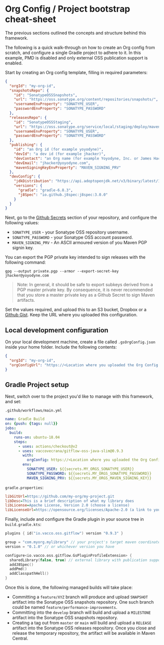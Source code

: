 # Org Config / Project bootstrap cheat-sheet

The previous sections outlined the concepts and structure behind this framework.

The following is a quick walk-through on how to create an Org config from scratch, and configure a single Gradle project to adhere to it. In this example, PMD is disabled and only external OSS publication support is enabled.

Start by creating an Org config template, filling in required parameters:

```json
{
  "orgId": "my-org-id",
  "snapshotsRepo": {
    "id": "SonatypeOSSSnapshots",
    "url": "https://oss.sonatype.org/content/repositories/snapshots/",
    "usernameEnvProperty": "SONATYPE_USER",
    "passwordEnvProperty": "SONATYPE_PASSWORD"
  },
  "releasesRepo": {
    "id": "SonatypeOSSStaging",
    "url": "https://oss.sonatype.org/service/local/staging/deploy/maven2/",
    "usernameEnvProperty": "SONATYPE_USER",
    "passwordEnvProperty": "SONATYPE_PASSWORD"
  },
  "publishing": {
    "id": "an Org id (for example yoyodyne)",
    "devId": "a dev id (for example jhacker)",
    "devContact": "an Org name (for example Yoyodyne, Inc. or James Hacker)",
    "devEmail": "jhacker@yoyodyne.com",
    "mavenSigningKeyEnvProperty": "MAVEN_SIGNING_PRV"
  },
  "devConfig": {
    "jdkDistribution": "https://api.adoptopenjdk.net/v3/binary/latest/11/ga/linux/x64/jdk/hotspot/normal/adoptopenjdk",
    "versions": {
      "gradle": "gradle-6.8.3",
      "j8Spec": "io.github.j8spec:j8spec:3.0.0"
    }
  }
}
```

Next, go to the [Github Secrets](https://docs.github.com/en/actions/reference/encrypted-secrets) section of your repository, and configure the following values:

- `SONATYPE_USER` - your Sonatype OSS repository username.
- `SONATYPE_PASSWORD` - your Sonatype OSS account password.
- `MAVEN_SIGNING_PRV` - An ASCII armoured version of you Maven PGP signin key.

You can export the PGP private key intended to sign releases with the following command:

```
gpg --output private.pgp --armor --export-secret-key jhacker@yoyodyne.com
```

> Note: In general, it should be safe to export subkeys derived from a PGP master private key. By consequence, it is never recommended that you store a master private key as a Github Secret to sign Maven artifacts.

Set the values required, and upload this to an S3 bucket, Dropbox or a [Github Gist](https://gist.github.com/). Keep the URL where you uploaded this configuration.

## Local development configuration

On your local development machine, create a file called `.gsOrgConfig.json` inside your home folder. Include the following contents:

```json
{
  "orgId": "my-org-id",
  "orgConfigUrl": "https://<Location where you uploaded the Org Config file>"
}
```

## Gradle Project setup

Next, switch over to the project you'd like to manage with this framework, and set:

`.github/workflows/main.yml`

```yaml
name: Gradle Build
on: {push: {tags: null}}
jobs:
  build:
    runs-on: ubuntu-18.04
    steps:
      - uses: actions/checkout@v2
      - uses: vaccovecrana/gitflow-oss-java-slim@0.9.3
        with:
          orgConfig: https://<Location where you uploaded the Org Config file>
        env:
          SONATYPE_USER: ${{secrets.MY_ORGS_SONATYPE_USER}}
          SONATYPE_PASSWORD: ${{secrets.MY_ORGS_SONATYPE_PASSWORD}}
          MAVEN_SIGNING_PRV: ${{secrets.MY_ORGS_MAVEN_SIGNING_KEY}}
```

`gradle.properties`:

```ini
libGitUrl=https://github.com/my-org/my-project.git
libDesc=This is a brief description of what my library does
libLicense=Apache License, Version 2.0 (choose a license)
libLicenseUrl=https://opensource.org/licenses/Apache-2.0 (a link to your license text)
```

Finally, include and configure the Gradle plugin in your source tree in `build.gradle.kts`:

```kotlin
plugins { id("io.vacco.oss.gitflow") version "0.9.3" }

group = "com.myorg.mylibrary" // your project's target maven coordinates.
version = "0.1.0" // or whichever version you have

configure<io.vacco.oss.gitflow.GsPluginProfileExtension> {
  sharedLibrary(false, true) // external library with publication support
  addJ8Spec()
  addPmd()
  addClasspathHell()
}
```

Once this is done, the following managed builds will take place:

- Committing a `feature/XYZ` branch will produce and upload `SNAPSHOT` artifact into the Sonatype OSS snapshots repository. One such branch could be named `feature/performance-improvements`.
- Committing into the `develop` branch will build and upload a `MILESTONE` artifact into the Sonatype OSS snapshots repository.
- Creating a tag out from `master` or `main` will build and upload a `RELEASE` artifact into the Sonatype OSS releases repository. Once you close and release the temporary repository, the artifact will be available in Maven Central.
